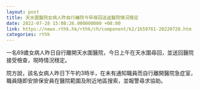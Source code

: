 ```yaml
---
layout: post
title: 天水圍醫院女病人昨自行離院今早尋回送返醫院情況穩定
date: 2022-07-28 15:08:26.000000000 +08:00
link: https://news.rthk.hk/rthk/ch/component/k2/1659761-20220728.htm
categories: rthk
---
```


一名69歲女病人昨日自行離開天水圍醫院，今日上午在天水圍尋回，並送回醫院接受檢查，現時情況穩定。

院方說，該名女病人昨日下午約3時半，在未有通知職員而自行離開醫院急症室，職員隨即安排保安員在醫院範圍及附近地區搜索，並報警尋求協助。
